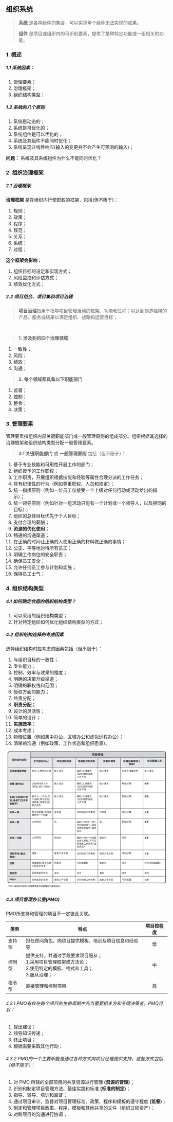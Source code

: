 
## 组织系统

> **系统** 是各种组件的集合，可以实现单个组件无法实现的成果。
> 
> **组件** 是项目或组织内的可识别要素，提供了某种特定功能或一组相关的功能。

### 1. 概述

##### 1.1 系统因素：

1. 管理要素；
2. 治理框架；
3. 组织结构类型；


##### 1.2 系统的几个原则
1. 系统是动态的；
2. 系统是可优化的；
3. 系统组件是可以优化的；
4. 系统及其组件不能同时优化；
5. 系统呈现非线性响应(输入的变更并不会产生可预测的输入)；

**问题：**
系统及其系统组件为什么不能同时优化？


### 2. 组织治理框架

##### 2.1 治理框架

**治理框架** 是在组织内行使职权的框架，包括(但不限于)：

1. 规则；
2. 政策；
3. 程序；
4. 规范；
5. 关系；
6. 系统；
7. 过程；

**这个框架会影响：**

1. 组织目标的设定和实现方式；
2. 风险监控和评估方式；
3. 绩效优化方式；

##### 2.2 项目组合、项目集和项目治理

>**项目治理**指用于指导项目管理活动的框架、功能和过程；以达到创造独特的产品、服务或结果以满足组织、战略和运营目标；

<br>

>**1. 涉及到的四个治理领域**

1. 一致性；
2. 风险；
3. 绩效；
4. 沟通；


>**2. 每个领域都具备以下职能部门**

1. 监督；
2. 控制；
3. 整合；
4. 决策；


### 3. 管理要素

管理要素指组织内部关键职能部门或一般管理原则的组成部分。组织根据其选择的治理框架和组织结构类型分配一般管理要素。

> **3.1 关键职能部门** 或 **一般管理原则** 包括（但不限于）：

1. 基于专业技能和可用性开展工作的部门；
2. 组织授予的工作职权；
3. 工作职责，开展组织根据技能和经验等属性合理分派的工作任务；
4. 具有纪律性的行为（例如尊重职权、人员和规定）；
5. 统一指挥原则（例如一位员工仅接受一个上级对任何行动或活动给出的指示）；
6. 统一领导原则（例如针对一组活动只能有一个计划或一个领导人，以及相同的目标）；
7. 组织的总体目标优先于个人目标；
8. 支付合理的薪酬；
9. **资源的优化使用**；
10. 畅通的沟通渠道；
11. 在正确的时间让正确的人使用正确的材料做正确的事情；
12. 公正、平等地对待所有员工；
13. 明确工作岗位的安全职责；
14. 确保员工安全；
15. 允许任何员工参与计划和实施；
16. 保持员工士气；


### 4. 组织结构类型

##### 4.1 如何确定合适的组织结构类型？

1. 可以采用的组织结构类型；
2. 针对特定组织如何优化组织结构类型的方式；


##### 4.2 组织结构选择的考虑因素

选择组织结构时应考虑的因素包括（但不限于）：

1. 与组织目标的一致性；
2. 专业能力；
3. 控制、效率与效果的程度；
4. 明确的决策升级渠道；
5. 明确的职权线和范围；
6. 授权方面的能力；
7. 终责分配；
8. **职责分配**；
9. 设计的灵活性；
10. 简单的设计；
11. **实施效率**；
12. 成本考虑；
13. 物理位置（例如集中办公、区域办公和虚拟远程办公）；
14. 清晰的沟通（例如政策、工作状态和组织愿景）。

![](./img/2.4组织系统.png)


##### 4.3 项目管理办公室(PMO)

PMO所支持和管理的项目不一定彼此关联。

|类型|特点|项目控程度|
|---|---|:---:|
|支持型|担任顾问角色，向项目提供模板、培训及项目信息和经验等|低|
|控制型|提供支持，并通过手段要求项目服从；<br>1.采用项目管理框架或方法论；<br>2.使用特定的模板、格式和工具；<br>3.服从治理；|中|
|指令型|直接管理和控制项目|高|


###### 4.3.1 PMO有权在每个项目的生命周期中充当重要相关方和关键决策者。PMO可以：

1. 提出建议；
2. 领导知识传递；
3. 终止项目；
4. 根据需要采取其他行动；


###### 4.3.2 PMO的一个主要职能是通过各种方式向项目经理提供支持，这些方式包括（但不限于）：

1. 对 PMO 所辖的全部项目的共享资源进行管理 **(资源的管理)**；
2. 识别和制定项目管理方法、最佳实践和标准 **(标准的制定)**；
3. 指导、辅导、培训和监督；
4. 通过项目审计，监督对项目管理标准、政策、程序和模板的遵守程度 **(监督)**；
5. 制定和管理项目政策、程序、模板和其他共享的文件（组织过程资产）；
6. 对跨项目的沟通进行协调；











